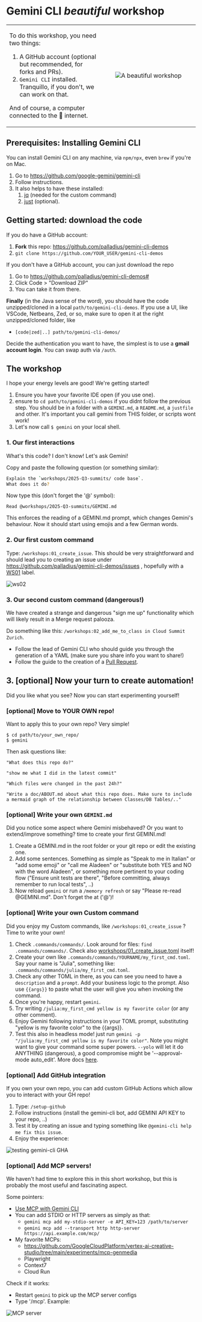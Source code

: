 # Gemini CLI *beautiful* workshop



<table border="0">
  <tr>
    <td valign="top">
      <p>To do this workshop, you need two things:</p>
      <ol>
        <li>A GitHub account (optional but recommended, for forks and PRs).</li>
        <li><code>Gemini CLI</code> installed. Tranquillo, if you don't, we can work on that.</li>
      </ol>
      <p>And of course, a computer connected to the 🛜 internet.</p>
    </td>
    <td width="50%" align="center">
      <img src="images/image-2.png" alt="A beautiful workshop">
    </td>
  </tr>
</table>

<!-- ![Beautiful Workshop](image.png) -->


## Prerequisites: Installing Gemini CLI

You can install Gemini CLI on any machine, via `npm/npx`, even `brew` if you're on Mac.

1. Go to https://github.com/google-gemini/gemini-cli
2. Follow instructions.
3. It also helps to have these installed:
   1. [jq](https://jqlang.org/) (needed for the custom command)
   2. [just](https://github.com/casey/just) (optional).

## Getting started: download the code

If you do have a GitHub account:

1. **Fork** this repo: https://github.com/palladius/gemini-cli-demos
2. `git clone https://github.com/YOUR_USER/gemini-cli-demos`

If you don't have a GitHub account, you can just download the repo

1. Go to https://github.com/palladius/gemini-cli-demos#
2. Click Code > "Download ZIP"
3. You can take it from there.

**Finally** (in the Java sense of the word), you should have the code unzipped/cloned in a local `path/to/gemini-cli-demos`.
If you use a UI, like VSCode, Netbeans, Zed, or so, make sure to open it at the right unzipped/cloned folder, like

* `[code|zed|..] path/to/gemini-cli-demos/`

Decide the authentication you want to have, the simplest is to use a **gmail account login**.
You can swap auth via `/auth`.

## The workshop

I hope your energy levels are good! We're getting started!

1. Ensure you have your favorite IDE open (if you use one).
2. ensure to `cd path/to/gemini-cli-demos` if you didnt follow the previous step. You should be in a folder with a `GEMINI.md`, a `README.md`, a `justfile` and other. It's important you call gemini from THIS folder, or scripts wont work!
3. Let's now call `$ gemini` on your local shell.

### 1. Our first interactions

What's this code? I don't know! Let's ask Gemini!

Copy and paste the following question (or something similar):

```bash
Explain the `workshops/2025-Q3-summits/ code base`.
What does it do?
```

Now type this (don't forget the '@' symbol):

```
Read @workshops/2025-Q3-summits/GEMINI.md
```

This enforces the reading of a GEMINI.md prompt, which changes Gemini's behaviour. Now it should start using emojis and a few German words.


### 2. Our first custom command

Type:  `/workshops:01_create_issue`. This should be very straightforward and should lead you to creating an issue under https://github.com/palladius/gemini-cli-demos/issues , hopefully with a [WS01](https://github.com/palladius/gemini-cli-demos/issues?q=is%3Aissue%20state%3Aopen%20label%3Aws01) label.

![ws02](image.png)

### 3. Our second custom command (dangerous!)

We have created a strange and dangerous "sign me up" functionality which will likely result in a Merge request palooza.

Do something like this: `/workshops:02_add_me_to_class in Cloud Summit Zurich`.

* Follow the lead of Gemini CLI who should guide you through the generation of a YAML (make sure you share info you want to share!)
* Follow the guide to the creation of a [Pull Request](https://github.com/palladius/gemini-cli-demos/pulls).

<!-- This is obsolete now, but i might resurrect it someday in the near future
```bash
# Example 1: app creation
/workshops:01_create_issue I want to vibe code a new app with Astro which tracks clicks from participants. Ensure a github issue tracks this.
# Example 2: git history
/workshops:01_create_issue I want to check the git history of this repo.
# Example 3: disk space
/workshops:01_create_issue Tell me how much disk space do I have? What are the biggest folders and how do i clean them up?
# Example 3: DB
/workshops:01_create_issue Help me create a SQLite DB called workshop-test.db with 3 tables called Orders, Items, Customers. Make sure the tables are linked. Finally create a db_schema.md with a mermaid graph of the schema, and help me commit to the repo.
# Example 3: Planning a new app: PRD + Implementation plan.
/workshops:01_create_issue Help me write the PRD for a new application to track participants clicks, so that the firs click returns a different PIN number. Every click will be tracked (IP, timestamp, PIN given). No login needed. Ask user for a preferred language/framework. If nothing is chosen, use Rails. Track this plan in a markdown and let the user review and commit after the user is happy. Some refinement will be needed. DO NOT IMPLEMENT anything, the output is a clicking-app-plan-PRD.md. When the user is happy, create a MD checklist clicking-app-plan-IMPLEMENTATION.md with the activities that need to be done. Finally commit the two files and link them in a new issue for ease of tracking.
```
-->



## 3. [optional] Now your turn to create automation!

Did you like what you see? Now you can start experimenting yourself!

### [optional] Move to YOUR OWN repo!

Want to apply this to your own repo? Very simple!

```
$ cd path/to/your_own_repo/
$ gemini
```

Then ask questions like:

```
"What does this repo do?"

"show me what I did in the latest commit"

"Which files were changed in the past 24h?"

"Write a doc/ABOUT.md about what this repo does. Make sure to include a mermaid graph of the relationship between Classes/DB Tables/.."

```
### [optional]  Write your own `GEMINI.md`

Did you notice some aspect where Gemini misbehaved? Or you want to extend/improve something? time to create your first GEMINI.md!

1. Create a GEMINI.md in the root folder or your git repo or edit the existing one.
2. Add some sentences. Something as simple as "Speak to me in Italian" or "add some emoji" or "call me Aladeen" or "substitute both YES and NO with the word Aladeen", or something more pertinent to your coding flow ("Ensure unit tests are there", "Before committing, always remember to run local tests", ..)
3. Now reload `gemini` or run a `/memory refresh` or say "Please re-read @GEMINI.md". Don't forget the at ('@')!

### [optional]  Write your own Custom command

Did you enjoy my Custom commands, like `/workshops:01_create_issue` ? Time to write your own!

1. Check `.commands/commands/`. Look around for files: `find .commands/commands/`. Check also [workshops/01_create_issue.toml](https://github.com/palladius/gemini-cli-demos/blob/main/.gemini/commands/workshops/01_create_issue.toml) itself!
2. Create your own like `.commands/commands/YOURNAME/my_first_cmd.toml`. Say your name is "Julia", something like: `.commands/commands/julia/my_first_cmd.toml`.
3. Check any other TOML in there, as you can see you need to have a `description` and a `prompt`. Add your business logic to the prompt. Also use `{{args}}` to paste what the user will give you when invoking the command.
4. Once you're happy, restart `gemini`.
5. Try writing `/julia:my_first_cmd yellow is my favorite color` (or any other comment).
6. Enjoy Gemini following instructions in your TOML prompt, substituting "yellow is my favorite color" to the {{args}}.
7. Test this also in headless mode! just run `gemini -p "/julia:my_first_cmd yellow is my favorite color"`. Note you might want to give your command some super powers. `--yolo` will let it do ANYTHING (dangerous), a good compromise might be '--approval-mode auto_edit'. More docs [here](https://github.com/google-gemini/gemini-cli/blob/main/docs/tools/shell.md).

### [optional] Add GitHub integration

If you own your own repo, you can add custom GitHub Actions which allow you to interact with your GH repo!

1. Type: `/setup-github`
2. Follow instructions (install the gemini-cli bot, add GEMINI API KEY to your repo, ..)
3. Test it by creating an issue and typing something like `@gemini-cli help me fix this issue`.
4. Enjoy the experience:

![testing gemini-cli GHA](images/gha.png)

### [optional] Add MCP servers!

We haven't had time to explore this in this short workshop, but this is probably the most useful and fascinating aspect.

Some pointers:

* [Use MCP with Gemini CLI](https://github.com/google-gemini/gemini-cli/blob/main/docs/tools/mcp-server.md)
* You can add STDIO or HTTP servers as simply as that:
  * `gemini mcp add my-stdio-server -e API_KEY=123 /path/to/server`
  * `gemini mcp add --transport http http-server https://api.example.com/mcp/`
* My favorite MCPs:
  * https://github.com/GoogleCloudPlatform/vertex-ai-creative-studio/tree/main/experiments/mcp-genmedia
  * Playwright
  * Context7
  * Cloud Run

Check if it works:

* Restart `gemini` to pick up the MCP server configs
* Type '/mcp'. Example:

![MCP server](image-1.png)

<!--
Riccardo Only: ricc pvt doc: https://go/ricc-2025q3-cloud-summits
-->
